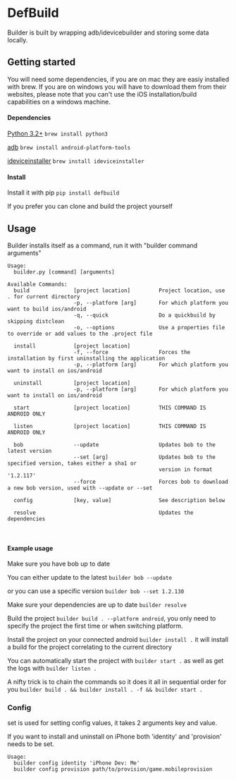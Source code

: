 # DefBuild
Builder is built by wrapping adb/idevicebuilder and storing some data locally.

## Getting started

You will need some dependencies, if you are on mac they are easiy installed with brew.
If you are on windows you will have to download them from their websites, please note
that you can't use the iOS installation/build capabilities on a windows machine.

#### Dependencies

[Python 3.2+](https://www.python.org/) `brew install python3`

[adb](https://developer.android.com/studio/command-line/adb) `brew install android-platform-tools`

[ideviceinstaller](http://www.libimobiledevice.org/) `brew install ideviceinstaller`

#### Install

Install it with pip `pip install defbuild`

If you prefer you can clone and build the project yourself


## Usage
Builder installs itself as a command, run it with "builder command arguments"
```
Usage:
  builder.py [command] [arguments]
 
Available Commands:
  build              [project location]         Project location, use . for current directory
                     -p, --platform [arg]       For which platform you want to build ios/android
                     -q, --quick                Do a quickbuild by skipping distclean
                     -o, --options              Use a properties file to override or add values to the .project file
 
  install            [project location]
                     -f, --force                Forces the installation by first uninstalling the application
                     -p, --platform [arg]       For which platform you want to install on ios/android
 
  uninstall          [project location]
                     -p, --platform [arg]       For which platform you want to install on ios/android
 
  start              [project location]         THIS COMMAND IS ANDROID ONLY
 
  listen             [project location]         THIS COMMAND IS ANDROID ONLY
 
  bob                --update                   Updates bob to the latest version
                     --set [arg]                Updates bob to the specified version, takes either a sha1 or 
                                                version in format '1.2.117'
                     --force                    Forces bob to download a new bob version, used with --update or --set
                     
  config             [key, value]               See description below
  
  resolve                                       Updates the dependencies
```
  

#### Example usage
Make sure you have bob up to date

You can either update to the latest `builder bob --update`

or you can use a specific version `builder bob --set 1.2.130`

Make sure your dependencies are up to date `builder resolve`

Build the project `builder build . --platform android`, you only need to specify the project the first time or when switching platform.

Install the project on your connected android `builder install .` it will install a build for the project correlating to the current directory

You can automatically start the project with `builder start .` as well as get the logs with `builder listen .`

A nifty trick is to chain the commands so it does it all in sequential order for you `builder build . && builder install . -f && builder start .`

### Config
set is used for setting config values, it takes 2 arguments key and value.

If you want to install and uninstall on iPhone both 'identity' and 'provision' needs to be set.


```
Usage:
  builder config identity 'iPhone Dev: Me'
  builder config provision path/to/provision/game.mobileprovision
```
